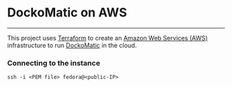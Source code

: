 # DockoMatic on AWS
---
This project uses [Terraform](https://www.terraform.io/) to create an [Amazon Web Services (AWS)](https://aws.amazon.com/) infrastructure to run [DockoMatic](https://sourceforge.net/projects/dockomatic/) in the cloud.
### Connecting to the instance
`ssh -i <PEM file> fedora@<public-IP>`
